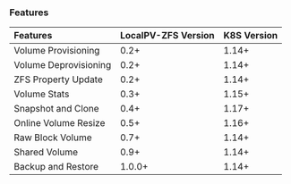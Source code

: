 ### Features

| Features | LocalPV-ZFS Version | K8S Version |
| :--- | :--- | :--- |
| Volume Provisioning | 0.2+ | 1.14+ |
| Volume Deprovisioning | 0.2+ | 1.14+ |
| ZFS Property Update | 0.2+ | 1.14+ |
| Volume Stats | 0.3+ | 1.15+ |
| Snapshot and Clone | 0.4+ | 1.17+ |
| Online Volume Resize | 0.5+ | 1.16+ |
| Raw Block Volume | 0.7+ | 1.14+ |
| Shared Volume | 0.9+ | 1.14+ |
| Backup and Restore | 1.0.0+ | 1.14+ |
